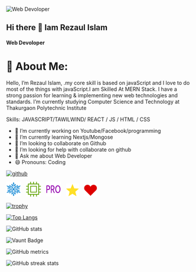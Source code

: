 ![Web Devoloper](https://res.cloudinary.com/dvp64j4a3/image/upload/v1729594899/IMG_20241022_164101_lvthip.jpg)
## Hi there 👋 Iam Rezaul Islam

#### Web Devoloper

# 💫 About Me:
Hello, I’m Rezaul Islam, .my core skill is based on javaScript
and I love to do most of the things with javaScript.I am Skilled At MERN Stack. I have a strong passion
for learning & implementing new web technologies and standards. I’m currently studying Computer Science and Technology at Thakurgaon Polytechnic Institute

Skills: JAVASCRIPT/TAWILWIND/ REACT / JS / HTML / CSS

- 🔭 I’m currently working on Youtube/Facebook/programming 
- 🌱 I’m currently learning Nextjs/Mongose 
- 👯 I’m looking to collaborate on Github 
- 🤔 I’m looking for help with collaborate on github 
- 💬 Ask me about  Web Developer 
- 😄 Pronouns: Coding 


[<img src='https://cdn.jsdelivr.net/npm/simple-icons@3.0.1/icons/github.svg' alt='github' height='40'>](https://github.com/rezaulislam54)  

<a href='https://archiveprogram.github.com/'><img src='https://raw.githubusercontent.com/acervenky/animated-github-badges/master/assets/acbadge.gif' width='40' height='40'></a> <a href='https://docs.github.com/en/developers'><img src='https://raw.githubusercontent.com/acervenky/animated-github-badges/master/assets/devbadge.gif' width='40' height='40'></a> <a href='https://github.com/pricing'><img src='https://raw.githubusercontent.com/acervenky/animated-github-badges/master/assets/pro.gif' width='40' height='40'></a> <a href='https://stars.github.com/'><img src='https://raw.githubusercontent.com/acervenky/animated-github-badges/master/assets/starbadge.gif' width='35' height='35'></a> <a href='https://docs.github.com/en/github/supporting-the-open-source-community-with-github-sponsors'><img src='https://raw.githubusercontent.com/acervenky/animated-github-badges/master/assets/sponsorbadge.gif' width='35' height='35'></a> 

[![trophy](https://github-profile-trophy.vercel.app/?username=rezaulislam54)](https://github.com/ryo-ma/github-profile-trophy)

[![Top Langs](https://github-readme-stats.vercel.app/api/top-langs/?username=rezaulislam54)](https://github.com/anuraghazra/github-readme-stats)

![GitHub stats](https://github-readme-stats.vercel.app/api?username=rezaulislam54&show_icons=true)  

![Vaunt Badge](https://api.vaunt.dev/v1/github/entities/rezaulislam54/contributions?format=svg&private=false)  

![GitHub metrics](https://metrics.lecoq.io/rezaulislam54)  

![GitHub streak stats](https://streak-stats.demolab.com/?user=rezaulislam54)  


